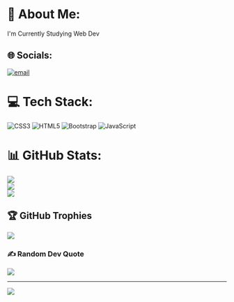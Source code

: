 # 💫 About Me:
I'm Currently Studying Web Dev 


## 🌐 Socials:
[![email](https://img.shields.io/badge/Email-D14836?logo=gmail&logoColor=white)](mailto:weebshanu@gmail.com) 

# 💻 Tech Stack:
![CSS3](https://img.shields.io/badge/css3-%231572B6.svg?style=for-the-badge&logo=css3&logoColor=white) ![HTML5](https://img.shields.io/badge/html5-%23E34F26.svg?style=for-the-badge&logo=html5&logoColor=white) ![Bootstrap](https://img.shields.io/badge/bootstrap-%238511FA.svg?style=for-the-badge&logo=bootstrap&logoColor=white) ![JavaScript](https://img.shields.io/badge/javascript-%23323330.svg?style=for-the-badge&logo=javascript&logoColor=%23F7DF1E)
# 📊 GitHub Stats:
![](https://github-readme-stats.vercel.app/api?username=wazarioo&theme=dark&hide_border=false&include_all_commits=false&count_private=false)<br/>
![](https://nirzak-streak-stats.vercel.app/?user=wazarioo&theme=dark&hide_border=false)<br/>
![](https://github-readme-stats.vercel.app/api/top-langs/?username=wazarioo&theme=dark&hide_border=false&include_all_commits=false&count_private=false&layout=compact)

## 🏆 GitHub Trophies
![](https://github-profile-trophy.vercel.app/?username=wazarioo&theme=radical&no-frame=false&no-bg=true&margin-w=4)

### ✍️ Random Dev Quote
![](https://quotes-github-readme.vercel.app/api?type=horizontal&theme=radical)

---
[![](https://visitcount.itsvg.in/api?id=wazarioo&icon=0&color=0)](https://visitcount.itsvg.in)

<!-- Proudly created with GPRM ( https://gprm.itsvg.in ) -->
